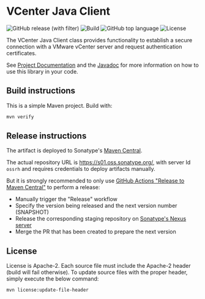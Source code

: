 # VCenter Java Client

![GitHub release (with filter)](https://img.shields.io/github/v/release/sentrysoftware/vcenter)
![Build](https://img.shields.io/github/actions/workflow/status/sentrysoftware/vcenter/deploy.yml)
![GitHub top language](https://img.shields.io/github/languages/top/sentrysoftware/vcenter)
![License](https://img.shields.io/github/license/sentrysoftware/vcenter)

The VCenter Java Client class provides functionality to establish a secure connection with a VMware vCenter server and request authentication certificates.

See [Project Documentation](https://sentrysoftware.org/vcenter/) and the [Javadoc](https://sentrysoftware.org/vcenter/apidocs/) for more information on how to use this library in your code.

## Build instructions

This is a simple Maven project. Build with:

```bash
mvn verify
```

## Release instructions

The artifact is deployed to Sonatype's [Maven Central](https://central.sonatype.com/).

The actual repository URL is https://s01.oss.sonatype.org/, with server Id `ossrh` and requires credentials to deploy
artifacts manually.

But it is strongly recommended to only use [GitHub Actions "Release to Maven Central"](actions/workflows/release.yml) to perform a release:

* Manually trigger the "Release" workflow
* Specify the version being released and the next version number (SNAPSHOT)
* Release the corresponding staging repository on [Sonatype's Nexus server](https://s01.oss.sonatype.org/)
* Merge the PR that has been created to prepare the next version

## License

License is Apache-2. Each source file must include the Apache-2 header (build will fail otherwise).
To update source files with the proper header, simply execute the below command:

```bash
mvn license:update-file-header
```
